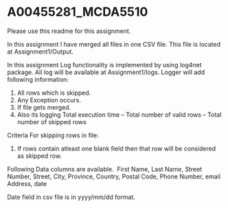 # A00455281_MCDA5510

Please use this readme for this assignment.

In this assignment I have merged all files in one CSV file. This file is located at Assignment1/Output. 

In this assignment Log functionality is implemented by using log4net package. 
All log will be available at Assignment1/logs.
Logger will add following information:
1. All rows which is skipped.
2. Any Exception occurs.
3. If file gets merged.
4. Also its logging Total execution time – Total number of valid rows – Total number of skipped rows

Criteria For skipping rows in file:
1. If rows contain atleast one blank field then that row will be considered as skipped row.

Following Data columns are available.
 First Name, Last Name, Street Number, Street, City, Province, Country, Postal Code, Phone Number, email Address, date
 
 Date field in csv file is in yyyy/mm/dd format.
